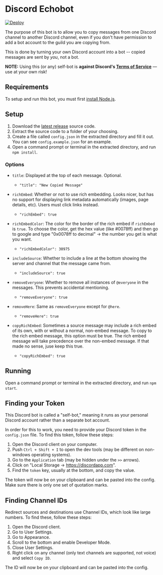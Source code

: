 # Discord Echobot

[![Deploy](https://www.herokucdn.com/deploy/button.svg)](https://heroku.com/deploy)

The purpose of this bot is to allow you to copy messages from one Discord channel to another Discord channel, even if you don't have permission to add a bot account to the guild you are copying from.

This is done by turning your own Discord account into a bot -- copied messages are sent by _you_, not a bot.

**NOTE:** Using this (or any) self-bot is **against Discord's [Terms of Service](https://discordapp.com/terms)** — use at your own risk!

## Requirements

To setup and run this bot, you must first [install Node.js](https://nodejs.org/en/).

## Setup

1. Download the [latest release](https://github.com/MitchTalmadge/discord-echobot/releases/latest) source code.
2. Extract the source code to a folder of your choosing.
3. Create a file called `config.json` in the extracted directory and fill it out. You can see `config.example.json` for an example.
4. Open a command prompt or terminal in the extracted directory, and run `npm install`.

### Options

* `title`: Displayed at the top of each message. Optional.
  * ```"title": "New Copied Message"```

* `richEmbed`: Whether or not to use rich embedding. Looks nicer, but has no support for displaying link metadata automatically (images, page details, etc). Users must click links instead.
  * ```"richEmbed": true```

* `richEmbedColor`: The color for the border of the rich embed if `richEmbed` is `true`. To choose the color, get the hex value (like #0078ff) and then go to google and type "0x0078ff to decimal" -> the number you get is what you want.
  * ```"richEmbedColor": 30975```

* `includeSource`: Whether to include a line at the bottom showing the server and channel that the message came from.
  * ```"includeSource": true```

* `removeEveryone`: Whether to remove all instances of `@everyone` in the messages. This prevents accidental mentioning.
  * ```"removeEveryone": true```

* `removeHere`: Same as `removeEveryone` except for `@here`.
  * ```"removeHere": true```

* `copyRichEmbed`: Sometimes a source message may include a rich embed of its own, with or without a normal, non-embed message. To copy to the rich embed message, this option must be true. The rich embed message will take precedence over the non-embed message. If that made no sense, juse keep this true.
  * ```"copyRichEmbed": true```

## Running

Open a command prompt or terminal in the extracted directory, and run `npm start`.

## Finding your Token

This Discord bot is called a "self-bot," meaning it runs as your personal Discord account rather than a separate bot account.

In order for this to work, you need to provide your Discord token in the `config.json` file. To find this token, follow these steps:

1. Open the Discord client on your computer.
2. Push `Ctrl + Shift + I` to open the dev tools (may be different on non-windows operating systems).
3. Go to the `Application` tab (may be hidden under the `>>` arrows).
4. Click on "Local Storage -> https://discordapp.com".
5. Find the `token` key, usually at the bottom, and copy the value.

The token will now be on your clipboard and can be pasted into the config. Make sure there is only one set of quotation marks.

## Finding Channel IDs

Redirect sources and destinations use Channel IDs, which look like large numbers. To find these, follow these steps:

1. Open the Discord client.
2. Go to User Settings.
3. Go to Appearance.
4. Scroll to the bottom and enable Developer Mode.
5. Close User Settings.
6. Right click on any channel (only text channels are supported, not voice) and select `Copy ID`.

The ID will now be on your clipboard and can be pasted into the config.
